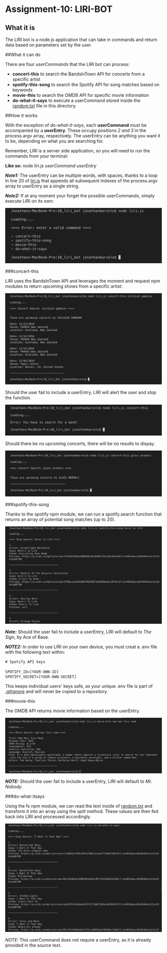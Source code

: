 # Assignment-10: LIRI-BOT


## What it is

The LIRI bot is a node.js application that can take in commands and return data based on parameters set by the user. 


##What it can do

There are four *userCommands* that the LIRI bot can process:

* **concert-this** to search the BandsInTown API for concerts from a specific artist
* **spotify-this-song** to search the Spotify API for song matches based on keywords
* **movie-this** to search the OMDB API for specific movie information
* **do-what-it-says** to execute a userCommand stored inside the [random.txt](random.txt) file in this directory.


##How it works

With the exception of *do-what-it-says*, each **userCommand** must be accompanied by a **userEntry**. These occupy *positions 2 and 3* in the process.argv array, respectively. The userEntry can be anything you want it to be, depending on what you are searching for. 

Remember, LIRI is a server side application, so you will need to run the commands from your terminal:

**Like so:** node liri.js *userCommand* *userEntry*

__*Note1:*__ The userEntry can be multiple words, with spaces, thanks to a loop in line 20 of [liri.js](liri.js) that appends all subsequent indexes of the process.argv array to userEntry as a single string.  

__*Note2:*__ If at any moment your forget the possible userCommands, simply execute LIRI on its own:

![example](images/readMe_01.png)


###concert-this

LIRI uses the BandsInTown API and leverages the moment and request npm modules to return upcoming shows from a specific artist:

![example](images/readMe_02.png)

Should the user fail to include a userEntry, LIRI will alert the user and stop the function.

![example](images/readMe_03.png)

Should there be no upcoming concerts, there will be no results to dispay.

![example](images/readMe_04.png)


###spotify-this-song

Thanks to the spotify npm module, we can run a spotify.search function that returns an array of potential song matches (up to 20). 

![example](images/readMe_05.png)

__*Note:*__ Should the user fail to include a userEntry, LIRI will default to *The Sign*, by Ace of Base.

__*NOTE2:*__ In order to use LIRI on your own device, you must creat a .env file with the following text within:

```
# Spotify API keys

SPOTIFY_ID=[YOUR-OWN-ID]
SPOTIFY_SECRET=[YOUR-OWN-SECRET]
```
This keeps individual users' keys safe, as your unique .env file is part of [.gitignore](.gitignore) and will never be copied to a repository.

 
###movie-this

The OMDB API returns movie information based on the userEntry.

![example](images/readMe_06.png)

__*NOTE:*__ Should the user fail to include a userEntry, LIRI will default to *Mr. Nobody*.


###do-what-itsays

Using the fs npm module, we can read the text inside of [random.txt](random.txt) and transform it into an array using the *split* method. These values are then fed back into LIRI and processed accordingly.

![example](images/readMe_07.png)

*NOTE:* This userCommand does not require a userEntry, as it is already provided in the source text.